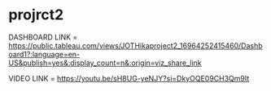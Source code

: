 # projrct2

DASHBOARD LINK = https://public.tableau.com/views/JOTHikaproject2_16964252415460/Dashboard1?:language=en-US&publish=yes&:display_count=n&:origin=viz_share_link

VIDEO LINK  =    https://youtu.be/sH8UG-yeNJY?si=DkyOQE09CH3Qm9It
